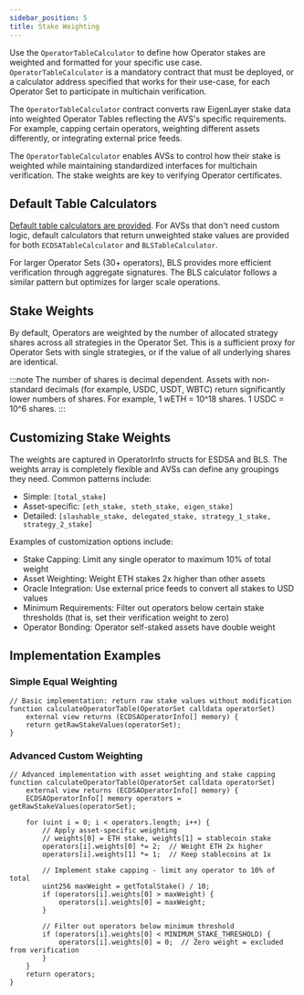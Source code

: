 ```yaml
---
sidebar_position: 5
title: Stake Weighting
---
```


Use the `OperatorTableCalculator` to define how Operator stakes are weighted and formatted for your specific use case. 
`OperatorTableCalculator` is a mandatory contract that must be deployed, or a calculator address specified that works for their use-case, 
for each Operator Set to participate in multichain verification.

The `OperatorTableCalculator` contract converts raw EigenLayer stake data into weighted Operator Tables reflecting the 
AVS's specific requirements. For example, capping certain operators, weighting different assets differently, or integrating 
external price feeds.

The `OperatorTableCalculator` enables AVSs to control how their stake is weighted while maintaining standardized interfaces
for multichain verification. The stake weights are key to verifying Operator certificates.

## Default Table Calculators

[Default table calculators are provided](https://github.com/Layr-Labs/eigenlayer-middleware?tab=readme-ov-file#current-middlewarev2-testnet-deployment). For AVSs that don't need custom logic, default calculators that return unweighted stake values 
are provided for both `ECDSATableCalculator` and `BLSTableCalculator`.

For larger Operator Sets (30+ operators), BLS provides more efficient verification through aggregate signatures. The BLS 
calculator follows a similar pattern but optimizes for larger scale operations.

## Stake Weights 

By default, Operators are weighted by the number of allocated strategy shares across all strategies in the Operator Set.
This is a sufficient proxy for Operator Sets with single strategies, or if the value of all underlying shares are identical. 

:::note
The number of shares is decimal dependent. Assets with non-standard decimals (for example, USDC, USDT, WBTC) return 
significantly lower numbers of shares. For example, 1 wETH \= 10^18 shares. 1 USDC \= 10^6 shares.
::: 

## Customizing Stake Weights

The weights are captured in OperatorInfo structs for ESDSA and BLS. The weights array is completely flexible and AVSs can 
define any groupings they need. Common patterns include:

* Simple: `[total_stake]`
* Asset-specific: `[eth_stake, steth_stake, eigen_stake]`
* Detailed: `[slashable_stake, delegated_stake, strategy_1_stake, strategy_2_stake]`

Examples of customization options include: 

* Stake Capping: Limit any single operator to maximum 10% of total weight
* Asset Weighting: Weight ETH stakes 2x higher than other assets
* Oracle Integration: Use external price feeds to convert all stakes to USD values
* Minimum Requirements: Filter out operators below certain stake thresholds (that is, set their verification weight to zero)
* Operator Bonding: Operator self-staked assets have double weight

## Implementation Examples

### Simple Equal Weighting

```
// Basic implementation: return raw stake values without modification
function calculateOperatorTable(OperatorSet calldata operatorSet) 
    external view returns (ECDSAOperatorInfo[] memory) {
    return getRawStakeValues(operatorSet);
}
```

### Advanced Custom Weighting

```
// Advanced implementation with asset weighting and stake capping
function calculateOperatorTable(OperatorSet calldata operatorSet) 
    external view returns (ECDSAOperatorInfo[] memory) {
    ECDSAOperatorInfo[] memory operators = getRawStakeValues(operatorSet);
    
    for (uint i = 0; i < operators.length; i++) {
        // Apply asset-specific weighting
        // weights[0] = ETH stake, weights[1] = stablecoin stake
        operators[i].weights[0] *= 2;  // Weight ETH 2x higher
        operators[i].weights[1] *= 1;  // Keep stablecoins at 1x
        
        // Implement stake capping - limit any operator to 10% of total
        uint256 maxWeight = getTotalStake() / 10;
        if (operators[i].weights[0] > maxWeight) {
            operators[i].weights[0] = maxWeight;
        }
        
        // Filter out operators below minimum threshold
        if (operators[i].weights[0] < MINIMUM_STAKE_THRESHOLD) {
            operators[i].weights[0] = 0;  // Zero weight = excluded from verification
        }
    }
    return operators;
}
```